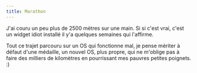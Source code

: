 ```yaml
---
title: Marathon
---
```


J'ai couru un peu plus de 2500 mètres sur une main. Si si c'est vrai, c'est un
widget idiot installé il y'a quelques semaines qui l'affirme.

Tout ce trajet parcouru sur un OS qui fonctionne mal, je pense mériter à
défaut d'une médaille, un nouvel OS, plus propre, qui ne m'oblige pas à faire
des milliers de kilomètres en pourrissant mes pauvres petites poignets. :)

